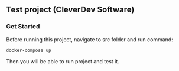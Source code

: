 ## Test project (CleverDev Software)

### Get Started
Before running this project, navigate to src folder and run command:

`docker-compose up`

Then you will be able to run project and test it.